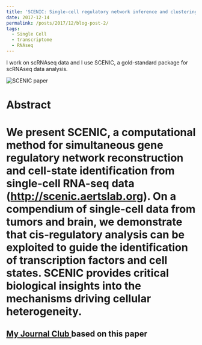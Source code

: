 ```yaml
---
title: 'SCENIC: Single-cell regulatory network inference and clustering. '
date: 2017-12-14
permalink: /posts/2017/12/blog-post-2/
tags:
  - Single Cell
  - transcriptome
  - RNAseq
---
```


I work on scRNAseq data and I use SCENIC, a gold-standard package for scRNAseq data analysis.

![SCENIC paper](https://fred3ric.github.io/images/Scenic_firstpage.png)

Abstract
======
We present SCENIC, a computational method for simultaneous gene regulatory network reconstruction and cell-state identification from single-cell RNA-seq data (http://scenic.aertslab.org). On a compendium of single-cell data from tumors and brain, we demonstrate that cis-regulatory analysis can be exploited to guide the identification of transcription factors and cell states. SCENIC provides critical biological insights into the mechanisms driving cellular heterogeneity.
======

<a href='http://fred3ric.github.io/files/JC_Scenic_08122017.pdf'> My Journal Club </a> based on this paper
------
